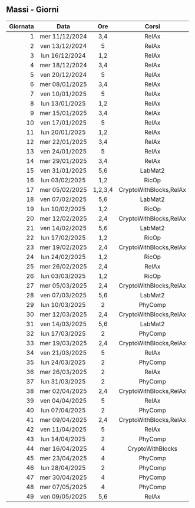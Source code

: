 ## Massi - Giorni

|Giornata| Data | Ore | Corsi |
|--:|:-:|:-:|:-:|
|1|mer 11/12/2024|3,4|RelAx|
|2|ven 13/12/2024|5|RelAx|
|3|lun 16/12/2024|1,2|RelAx|
|4|mer 18/12/2024|3,4|RelAx|
|5|ven 20/12/2024|5|RelAx|
|6|mer 08/01/2025|3,4|RelAx|
|7|ven 10/01/2025|5|RelAx|
|8|lun 13/01/2025|1,2|RelAx|
|9|mer 15/01/2025|3,4|RelAx|
|10|ven 17/01/2025|5|RelAx|
|11|lun 20/01/2025|1,2|RelAx|
|12|mer 22/01/2025|3,4|RelAx|
|13|ven 24/01/2025|5|RelAx|
|14|mer 29/01/2025|3,4|RelAx|
|15|ven 31/01/2025|5,6|LabMat2|
|16|lun 03/02/2025|1,2|RicOp|
|17|mer 05/02/2025|1,2,3,4|CryptoWithBlocks,RelAx|
|18|ven 07/02/2025|5,6|LabMat2|
|19|lun 10/02/2025|1,2|RicOp|
|20|mer 12/02/2025|2,4|CryptoWithBlocks,RelAx|
|21|ven 14/02/2025|5,6|LabMat2|
|22|lun 17/02/2025|1,2|RicOp|
|23|mer 19/02/2025|2,4|CryptoWithBlocks,RelAx|
|24|lun 24/02/2025|1,2|RicOp|
|25|mer 26/02/2025|2,4|RelAx|
|26|lun 03/03/2025|1,2|RicOp|
|27|mer 05/03/2025|2,4|CryptoWithBlocks,RelAx|
|28|ven 07/03/2025|5,6|LabMat2|
|29|lun 10/03/2025|2|PhyComp|
|30|mer 12/03/2025|2,4|CryptoWithBlocks,RelAx|
|31|ven 14/03/2025|5,6|LabMat2|
|32|lun 17/03/2025|2|PhyComp|
|33|mer 19/03/2025|2,4|CryptoWithBlocks,RelAx|
|34|ven 21/03/2025|5|RelAx|
|35|lun 24/03/2025|2|PhyComp|
|36|mer 26/03/2025|2|RelAx|
|37|lun 31/03/2025|2|PhyComp|
|38|mer 02/04/2025|2,4|CryptoWithBlocks,RelAx|
|39|ven 04/04/2025|5|RelAx|
|40|lun 07/04/2025|2|PhyComp|
|41|mer 09/04/2025|2,4|CryptoWithBlocks,RelAx|
|42|ven 11/04/2025|5|RelAx|
|43|lun 14/04/2025|2|PhyComp|
|44|mer 16/04/2025|4|CryptoWithBlocks|
|45|mer 23/04/2025|4|PhyComp|
|46|lun 28/04/2025|2|PhyComp|
|47|mer 30/04/2025|4|PhyComp|
|48|mer 07/05/2025|4|PhyComp|
|49|ven 09/05/2025|5,6|RelAx|


